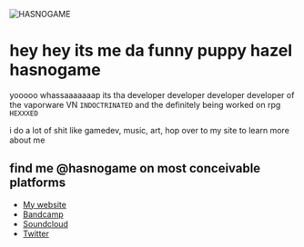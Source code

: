 ![HASNOGAME](https://hasnogame.neocities.org/pics/logo.png)

<h1>hey hey its me da funny puppy hazel hasnogame</h1>

yooooo whassaaaaaaap its tha developer developer developer developer of the vaporware VN `INDOCTRINATED` and the definitely being worked on rpg `HEXXXED`

i do a lot of shit like gamedev, music, art, hop over to my site to learn more about me

<h2>find me @hasnogame on most conceivable platforms</h2>


* [My website](https://hasnogame.neocities.org)
* [Bandcamp](https://hasnogame.bandcamp.com)
* [Soundcloud](https://soundcloud.com/hasnogame)
* [Twitter](https://twitter.com/hasnogame)
